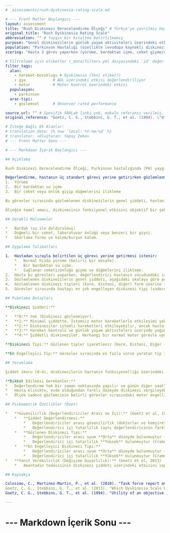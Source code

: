 ```yaml
---
# _assessments/rush-dyskinesia-rating-scale.md

# --- Front Matter Başlangıcı ---
layout: assessment
title: "Rush Diskinezi Derecelendirme Ölçeği" # Türkçe'ye çevrilmiş başlık
original_title: "Rush Dyskinesia Rating Scale"
abbreviation: "" # Yaygın bir kısaltma belirtilmemiş
purpose: "Genel diskinezilerin günlük yaşam aktiviteleri üzerindeki etkisine göre şiddetini değerlendirmek, kore ve distoniyi (PH'daki iki ana diskinezi türü) ayırt etmek ve en engelleyici diskinezi türünü belirlemektir."
population: "Parkinson Hastalığı (özellikle levodopa kaynaklı diskinezileri olanlar)." # Ana popülasyon
scoring: "Hasta 3 görev yaparken (yürüme, bardaktan içme, ceket giyme/düğmeleme) gözlemlenir. Diskinezi şiddeti 0-4 arası puanlanır (0=yok, 4=şiddetli). Gözlenen diskinezi tipi (kore, distoni, diğer) ve en engelleyici tip işaretlenir."

# Filtreleme için etiketler (_data/filters.yml dosyasındaki 'id' değerleri kullanılacak)
filter_tags:
  alan:
    - hareket-bozuklugu # Dyskinesia (Yeni etiket?)
    - gya            # ADL üzerindeki etkisi değerlendiriliyor
    - motor          # Motor kontrol üzerindeki etkisi
  populasyon:
    - parkinson
  arac-tipi:
    - gozlemsel      # Observer rated performance

source_url: "" # Spesifik SRALab linki yok, makale referansı verilmiş.
original_reference: "Goetz, C. G., Stebbins, G. T., et al. (1994). \"Utility of an objective dyskinesia rating scale for Parkinson's disease: inter- and intrarater reliability assessment.\" Mov Disord 9(4): 390-394."

# İsteğe Bağlı Ek Alanlar:
# translation_date: {% now 'local: %Y-%m-%d' %}
# translator: <Oluşturan: Yapay Zeka>
# --- Front Matter Sonu ---

# --- Markdown İçerik Başlangıcı ---

## Açıklama

Rush Diskinezi Derecelendirme Ölçeği, Parkinson hastalığında (PH) yaygın olarak görülen, özellikle levodopa tedavisine bağlı istemsiz hareketler olan diskinezilerin şiddetini ve tipini değerlendirmek için tasarlanmış bir ölçektir. Ölçek, Obeso Diskinezi Ölçeği'nin bir modifikasyonudur ve Movement Disorders Society tarafından oluşturulmuştur.

Değerlendirme, hastanın üç standart görevi yerine getirirken gözlemlenmesine dayanır:
1.  Yürüme
2.  Bir bardaktan su içme
3.  Bir ceket veya önlük giyip düğmelerini ilikleme

Bu görevler sırasında gözlemlenen diskinezilerin genel şiddeti, hastanın istemli hareketlerini ve günlük yaşam aktivitelerini ne ölçüde etkilediğine göre 0'dan 4'e kadar bir skala üzerinde derecelendirilir. Ayrıca, gözlemlenen diskinezi tipleri (kore, distoni veya diğer) işaretlenir ve bu tiplerden hangisinin test görevleri sırasında en fazla engele yol açtığı belirtilir.

Ölçeğin temel amacı, diskinezinin fonksiyonel etkisini objektif bir şekilde değerlendirmek ve farklı diskinezi tiplerini ayırt etmektir.

## Gerekli Malzemeler

*   Bardak (su ile doldurulmuş)
*   Düğmeli bir ceket, laboratuvar önlüğü veya benzeri bir giysi.
*   Skorlama formu ve kalem/kurşun kalem.

## Uygulama Talimatları

1.  Hastadan sırayla belirtilen üç görevi yerine getirmesi istenir:
    *   Normal hızda yürüme (belirli bir mesafe).
    *   Bir bardaktan su içme.
    *   Sağlanan ceketi/önlüğü giyme ve düğmelerini ilikleme.
2.  Hasta bu görevleri yaparken, değerlendirici hastanın vücudundaki istemsiz hareketleri (diskinezileri) dikkatlice gözlemler.
3.  Gözlemlenen diskinezilerin genel şiddeti, aşağıdaki skalaya göre puanlanır.
4.  Gözlemlenen diskinezi tipleri (kore, distoni, diğer) form üzerine işaretlenir.
5.  Görevler sırasında hastayı en çok engelleyen diskinezi tipi (sadece bir tane) işaretlenir.

## Puanlama Detayları

**Diskinezi Şiddeti:**

*   **0:** Yok (Diskinezi gözlenmiyor).
*   **1:** Minimal şiddette. İstemsiz motor hareketlerle etkileşimi yok.
*   **2:** Diskineziler istemli hareketleri etkileyebilir, ancak hasta çoğu motor görevi normalde yerine getirebilir.
*   **3:** Hareket kontrolü ve günlük yaşam aktiviteleri üzerinde yoğun etkileşim var, aktiviteler büyük ölçüde sınırlanmış.
*   **4:** Şiddetli diskineziler. Herhangi bir normal motor görevle uyumsuz.

**Diskinezi Tipi:** Gözlenen tipler işaretlenir (Kore, Distoni, Diğer - birden fazla işaretlenebilir).

**En Engelleyici Tip:** Görevler sırasında en fazla sorun yaratan tip işaretlenir (sadece bir tane).

## Yorumlama

Şiddet skoru (0-4), diskinezilerin hastanın fonksiyonelliği üzerindeki etkisini gösterir. Yüksek skorlar daha şiddetli ve engelleyici diskinezileri ifade eder. Gözlenen ve en engelleyici tipin belirlenmesi, tedavinin planlanmasında yardımcı olabilir (örn. farklı tipler farklı tedavi yaklaşımları gerektirebilir).

**Dikkat Edilmesi Gerekenler:**
*   Değerlendirme tek bir zaman noktasında yapılır ve günün diğer saatlerindeki veya ilaç döngüsünün farklı zamanlarındaki diskinezileri yansıtmayabilir.
*   Hasta klinikte, evde olduğundan farklı düzeyde diskinezi sergileyebilir.
*   Ölçek sadece gözlemcinin belirli görevler sırasındaki motor engellilik değerlendirmesi ile sınırlıdır.

## Psikometrik Özellikler (Özet)

*   **Güvenilirlik (Değerlendiriciler Arası ve İçi):** (Goetz et al, 1994)
    *   **Şiddet Değerlendirmesi:**
        *   Değerlendiriciler arası güvenilirlik (doktorlar ve hemşireler) **İyi** bulunmuştur (Kendall's W = 0.76 - 0.88).
        *   Değerlendirici içi tutarlılık (aynı değerlendiricinin farklı zamanlardaki tutarlılığı) **Yüksek** bulunmuştur (Spearman rs = 0.855). Doktorların tutarlılığı hemşirelerden daha yüksek bulunmuştur.
    *   **Gözlenen Diskinezi Tipi:**
        *   Değerlendiriciler arası uyum **Orta** düzeyde bulunmuştur (Kappa = 0.39 - 0.42).
        *   Değerlendirici içi tutarlılık **Yüksek** bulunmuştur (Cramer Coef. = 0.705).
    *   **En Engelleyici Diskinezi Tipi:**
        *   Değerlendiriciler arası uyum **Orta** düzeyde bulunmuştur (Kappa = 0.38 - 0.42).
        *   Değerlendirici içi tutarlılık **Yüksek** bulunmuştur (Cramer Coef. = 0.837).
*   **Yanıt Verebilirlik (Değişime Duyarlılık):** (Goetz et al, 2013)
    *   Amantadin tedavisinin diskinezi şiddeti üzerindeki etkisini saptamada **Zayıf** duyarlılık göstermiştir (Effect size = 0.003).

## Kaynakça

Colosimo, C., Martinez-Martin, P., et al. (2010). "Task force report on scales to assess dyskinesia in Parkinson's disease: critique and recommendations." Mov Disord 25(9): 1131-1142.
Goetz, C. G., Stebbins, G. T., et al. (2013). "Which Dyskinesia Scale Best Detects Treatment Response?" Movement Disorders.
Goetz, C. G., Stebbins, G. T., et al. (1994). "Utility of an objective dyskinesia rating scale for Parkinson's disease: inter- and intrarater reliability assessment." Mov Disord 9(4): 390-394.

---
```

# --- Markdown İçerik Sonu ---